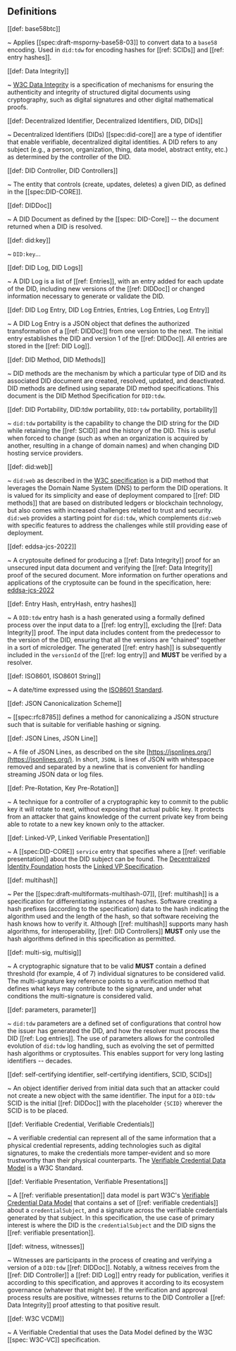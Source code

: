 ## Definitions

[[def: base58btc]]

~ Applies [[spec:draft-msporny-base58-03]] to convert
data to a `base58` encoding. Used in `did:tdw` for encoding hashes for [[ref: SCIDs]] and [[ref: entry hashes]].

[[def: Data Integrity]]

~ [W3C Data
Integrity](https://www.w3.org/community/reports/credentials/CG-FINAL-data-integrity-20220722/)
is a specification of mechanisms for ensuring the authenticity and integrity of
structured digital documents using cryptography, such as digital signatures and
other digital mathematical proofs.

[[def: Decentralized Identifier, Decentralized Identifiers, DID, DIDs]]

~ Decentralized Identifiers (DIDs) [[spec:did-core]] are a type of identifier that enable
verifiable, decentralized digital identities. A DID refers to any subject (e.g.,
a person, organization, thing, data model, abstract entity, etc.) as determined
by the controller of the DID.

[[def: DID Controller, DID Controllers]]

~ The entity that controls (create, updates, deletes) a given DID, as defined
in the [[spec:DID-CORE]].

[[def: DIDDoc]]

~ A DID Document as defined by the [[spec: DID-Core]] -- the document returned when a DID is resolved.

[[def: did:key]]

~ `DID:key`...

[[def: DID Log, DID Logs]]

~ A DID Log is a list of [[ref: Entries]], with an entry added for each update of the DID,
including new versions of the [[ref: DIDDoc]] or changed information necessary to generate or validate the DID.

[[def: DID Log Entry, DID Log Entries, Entries, Log Entries, Log Entry]]

~ A DID Log Entry is a JSON object that defines the authorized
transformation of a [[ref: DIDDoc]] from one version to the next. The initial entry
establishes the DID and version 1 of the [[ref: DIDDoc]]. All entries are stored
in the [[ref: DID Log]].

[[def: DID Method, DID Methods]]

~ DID methods are the mechanism by which a particular type of DID and its
associated DID document are created, resolved, updated, and deactivated. DID
methods are defined using separate DID method specifications. This document is
the DID Method Specification for `DID:tdw`.

[[def: DID Portability, DID:tdw portability, `DID:tdw` portability, portability]]

~ `did:tdw` portability is the capability to change the DID string for the
DID while retaining the [[ref: SCID]] and the history of the DID. This is useful
when forced to change (such as when an organization is acquired by another,
resulting in a change of domain names) and when changing DID hosting service
providers.

[[def: did:web]]

~ `did:web` as described in the [W3C specification](https://w3c-ccg.github.io/did-method-web/)
is a DID method that leverages the Domain Name System (DNS) to perform the DID operations.
It is valued for its simplicity and ease of deployment compared to [[ref: DID methods]] that are
based on distributed ledgers or blockchain technology, but also comes with increased
challenges related to trust and security. `did:web` provides a starting point for `did:tdw`,
which complements `did:web` with specific features to address the challenges
while still providing ease of deployment.

[[def: eddsa-jcs-2022]]

~ A cryptosuite defined for producing a [[ref: Data Integrity]] proof for an
unsecured input data document and verifying the [[ref: Data Integrity]] proof of
the secured document. More information on further operations and applications of
the cryptosuite can be found in the specification, here:
[eddsa-jcs-2022](https://www.w3.org/TR/vc-di-eddsa/#eddsa-jcs-2022)

[[def: Entry Hash, entryHash, entry hashes]]

~ A `DID:tdw` entry hash is a hash generated using a formally defined process
over the input data to a [[ref: log entry]], excluding the [[ref: Data Integrity]]
proof. The input data includes content from the predecessor to the
version of the DID, ensuring that all the versions are "chained" together in a
sort of microledger. The generated [[ref: entry hash]] is subsequently included in the
`versionId` of the [[ref: log entry]] and **MUST** be verified by a
resolver.

[[def: ISO8601, ISO8601 String]]

~ A date/time expressed using the [ISO8601
Standard](https://en.wikipedia.org/wiki/ISO_8601).

[[def: JSON Canonicalization Scheme]]

~ [[spec:rfc8785]] defines a method for canonicalizing a JSON
structure such that is suitable for verifiable hashing or signing.

[[def: JSON Lines, JSON Line]]

~ A file of JSON Lines, as described on the site
[https://jsonlines.org/](https://jsonlines.org/). In short, `JSONL` is lines of JSON with
whitespace removed and separated by a newline that is convenient for handling
streaming JSON data or log files.

[[def: Pre-Rotation, Key Pre-Rotation]]

~ A technique for a controller of a cryptographic key to commit to the public
key it will rotate to next, without exposing that actual public key. It protects
from an attacker that gains knowledge of the current private key from being
able to rotate to a new key known only to the attacker.

[[def: Linked-VP, Linked Verifiable Presentation]]

~ A [[spec:DID-CORE]] `service` entry that specifies where a [[ref: verifiable
presentation]] about the DID subject can be found. The [Decentralized Identity
Foundation](https://identity.foundation/) hosts the [Linked VP
Specification](https://identity.foundation/linked-vp/).

[[def: multihash]]

~ Per the [[spec:draft-multiformats-multihash-07]], [[ref: multihash]] is a specification
for differentiating instances of hashes. Software creating a hash prefixes
(according to the specification) data to the hash indicating the algorithm used
and the length of the hash, so that software receiving the hash knows how to
verify it. Although [[ref: multihash]] supports many hash algorithms, for
interoperability, [[ref: DID Controllers]] **MUST** only use the hash algorithms defined
in this specification as permitted.

[[def: multi-sig, multisig]]

~ A cryptographic signature that to be valid **MUST** contain a defined threshold
(for example, 4 of 7) individual signatures to be considered valid. The
multi-signature key reference points to a verification method that defines what
keys may contribute to the signature, and under what conditions the
multi-signature is considered valid.

[[def: parameters, parameter]]

~ `did:tdw` parameters are a defined set of configurations that control how the
issuer has generated the DID, and how the resolver must process the DID [[ref:
Log entries]]. The use of parameters allows for the controlled evolution of
`did:tdw` log handling, such as evolving the set of permitted hash algorithms or
cryptosuites. This enables support for very long lasting identifiers -- decades.

[[def: self-certifying identifier, self-certifying identifiers, SCID, SCIDs]]

~ An object identifier derived from initial data such that an attacker could not
create a new object with the same identifier. The input for a `DID:tdw` SCID is
the initial [[ref: DIDDoc]] with the placeholder `{SCID}` wherever the SCID is to be
placed.

[[def: Verifiable Credential, Verifiable Credentials]]

~ A verifiable credential can represent all of the same information that a physical credential represents, adding technologies such as digital signatures, to make the credentials more tamper-evident and so more trustworthy than their physical counterparts. The [Verifiable Credential Data Model](https://www.w3.org/TR/vc-data-model/) is a W3C Standard.

[[def: Verifiable Presentation, Verifiable Presentations]]

~ A [[ref: verifiable presentation]] data model is part W3C's [Verifiable Credential Data
Model](https://www.w3.org/TR/vc-data-model/) that contains a set of [[ref:
verifiable credentials]] about a `credentialSubject`, and a signature across the
verifiable credentials generated by that subject. In this specification, the use
case of primary interest is where the DID is the `credentialSubject` and the DID
signs the [[ref: verifiable presentation]].

[[def: witness, witnesses]]

~ Witnesses are participants in the process of creating and verifying a version
of a `DID:tdw` [[ref: DIDDoc]]. Notably, a witness receives from the [[ref: DID Controller]] a [[ref: DID
Log]] entry ready for publication, verifies it according to this specification,
and approves it according to its ecosystem governance (whatever that might be). If the verification and
approval process results are positive, witnesses returns to the DID Controller a [[ref: Data Integrity]] proof
attesting to that positive result.

[[def: W3C VCDM]]

~ A Verifiable Credential that uses the Data Model defined by the W3C [[spec: W3C-VC]] specification.
